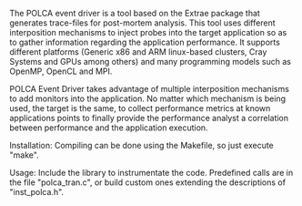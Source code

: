 The POLCA event driver is a tool based on the Extrae package that generates trace-files for post-mortem analysis. This tool uses different interposition mechanisms to inject probes into the target application so as to gather information regarding the application performance. It supports different platforms (Generic x86 and ARM linux-based clusters, Cray Systems and GPUs among others) and many programming models such as OpenMP, OpenCL and MPI.

POLCA Event Driver takes advantage of multiple interposition mechanisms to add monitors into the application. No matter which mechanism is being used, the target is the same, to collect performance metrics at known applications points to finally provide the performance analyst a correlation between performance and the application execution.

Installation:
Compiling can be done using the Makefile, so just execute "make".

Usage:
Include the library to instrumentate the code. Predefined calls are in the file "polca_tran.c", or build custom ones extending the descriptions of "inst_polca.h".
